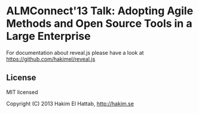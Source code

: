 # ALMConnect'13 Talk: Adopting Agile Methods and Open Source Tools in a Large Enterprise

For documentation about reveal.js please have a look at https://github.com/hakimel/reveal.js

## License

MIT licensed

Copyright (C) 2013 Hakim El Hattab, http://hakim.se

